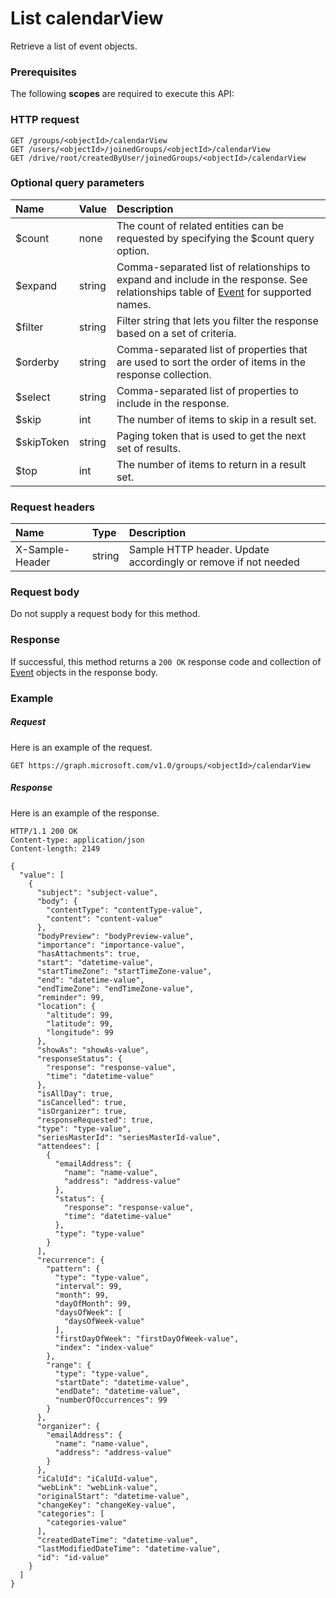 # List calendarView

Retrieve a list of event objects.
### Prerequisites
The following **scopes** are required to execute this API: 
### HTTP request
<!-- { "blockType": "ignored" } -->
```http
GET /groups/<objectId>/calendarView
GET /users/<objectId>/joinedGroups/<objectId>/calendarView
GET /drive/root/createdByUser/joinedGroups/<objectId>/calendarView
```
### Optional query parameters
|Name|Value|Description|
|:---------------|:--------|:-------|
|$count|none|The count of related entities can be requested by specifying the $count query option.|
|$expand|string|Comma-separated list of relationships to expand and include in the response. See relationships table of [Event](../resources/event.md) for supported names. |
|$filter|string|Filter string that lets you filter the response based on a set of criteria.|
|$orderby|string|Comma-separated list of properties that are used to sort the order of items in the response collection.|
|$select|string|Comma-separated list of properties to include in the response.|
|$skip|int|The number of items to skip in a result set.|
|$skipToken|string|Paging token that is used to get the next set of results.|
|$top|int|The number of items to return in a result set.|

### Request headers
| Name       | Type | Description|
|:-----------|:------|:----------|
| X-Sample-Header  | string  | Sample HTTP header. Update accordingly or remove if not needed|

### Request body
Do not supply a request body for this method.
### Response
If successful, this method returns a `200 OK` response code and collection of [Event](../resources/event.md) objects in the response body.
### Example
##### Request
Here is an example of the request.
<!-- {
  "blockType": "request",
  "name": "get_calendarview"
}-->
```http
GET https://graph.microsoft.com/v1.0/groups/<objectId>/calendarView
```
##### Response
Here is an example of the response.
<!-- {
  "blockType": "response",
  "truncated": false,
  "@odata.type": "microsoft.graph.event",
  "isCollection": true
} -->
```http
HTTP/1.1 200 OK
Content-type: application/json
Content-length: 2149

{
  "value": [
    {
      "subject": "subject-value",
      "body": {
        "contentType": "contentType-value",
        "content": "content-value"
      },
      "bodyPreview": "bodyPreview-value",
      "importance": "importance-value",
      "hasAttachments": true,
      "start": "datetime-value",
      "startTimeZone": "startTimeZone-value",
      "end": "datetime-value",
      "endTimeZone": "endTimeZone-value",
      "reminder": 99,
      "location": {
        "altitude": 99,
        "latitude": 99,
        "longitude": 99
      },
      "showAs": "showAs-value",
      "responseStatus": {
        "response": "response-value",
        "time": "datetime-value"
      },
      "isAllDay": true,
      "isCancelled": true,
      "isOrganizer": true,
      "responseRequested": true,
      "type": "type-value",
      "seriesMasterId": "seriesMasterId-value",
      "attendees": [
        {
          "emailAddress": {
            "name": "name-value",
            "address": "address-value"
          },
          "status": {
            "response": "response-value",
            "time": "datetime-value"
          },
          "type": "type-value"
        }
      ],
      "recurrence": {
        "pattern": {
          "type": "type-value",
          "interval": 99,
          "month": 99,
          "dayOfMonth": 99,
          "daysOfWeek": [
            "daysOfWeek-value"
          ],
          "firstDayOfWeek": "firstDayOfWeek-value",
          "index": "index-value"
        },
        "range": {
          "type": "type-value",
          "startDate": "datetime-value",
          "endDate": "datetime-value",
          "numberOfOccurrences": 99
        }
      },
      "organizer": {
        "emailAddress": {
          "name": "name-value",
          "address": "address-value"
        }
      },
      "iCalUId": "iCalUId-value",
      "webLink": "webLink-value",
      "originalStart": "datetime-value",
      "changeKey": "changeKey-value",
      "categories": [
        "categories-value"
      ],
      "createdDateTime": "datetime-value",
      "lastModifiedDateTime": "datetime-value",
      "id": "id-value"
    }
  ]
}
```

<!-- uuid: 8fcb5dbc-d5aa-4681-8e31-b001d5168d79
2015-10-25 14:57:30 UTC -->
<!-- {
  "type": "#page.annotation",
  "description": "List calendarView",
  "keywords": "",
  "section": "documentation",
  "tocPath": ""
}-->